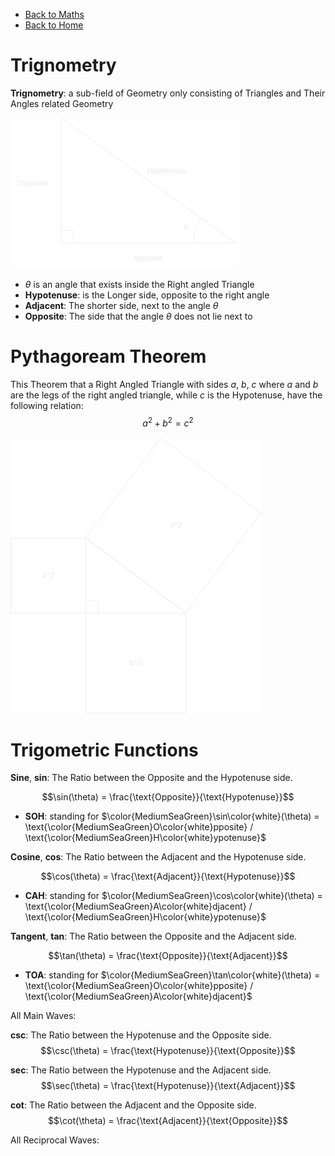
- [Back to Maths](./maths.md)
- [Back to Home](../README.md)

# Trignometry
**Trignometry**: a sub-field of Geometry only consisting of Triangles and Their Angles related Geometry

![](../img/maths/shapes/right_triangle.png)

- $\theta$ is an angle that exists inside the Right angled Triangle
- **Hypotenuse**: is the Longer side, opposite to the right angle
- **Adjacent**: The shorter side, next to the angle $\theta$
- **Opposite**: The side that the angle $\theta$ does not lie next to

# Pythagoream Theorem
This Theorem that a Right Angled Triangle with sides $a$, $b$, $c$ where $a$ and $b$ are the legs of the right angled triangle, while $c$ is the Hypotenuse, have the following relation:
$$
a^2 + b^2 = c^2
$$

![](../img/maths/shapes/right_triangle_abc_squared.png)

# Trigometric Functions

<script src="../modules/function-plot.min.js"></script>

**Sine**, **sin**: The Ratio between the Opposite and the Hypotenuse side.


$$\sin(\theta) = \frac{\text{Opposite}}{\text{Hypotenuse}}$$

- **SOH**: standing for $\color{MediumSeaGreen}\sin\color{white}(\theta) = \text{\color{MediumSeaGreen}O\color{white}pposite} / \text{\color{MediumSeaGreen}H\color{white}ypotenuse}$

<div id="sinwave"></div>

**Cosine**, **cos**: The Ratio between the Adjacent and the Hypotenuse side.

<div id="coswave"></div>

$$\cos(\theta) = \frac{\text{Adjacent}}{\text{Hypotenuse}}$$

- **CAH**: standing for $\color{MediumSeaGreen}\cos\color{white}(\theta) = \text{\color{MediumSeaGreen}A\color{white}djacent} / \text{\color{MediumSeaGreen}H\color{white}ypotenuse}$

**Tangent**, **tan**: The Ratio between the Opposite and the Adjacent side.

$$\tan(\theta) = \frac{\text{Opposite}}{\text{Adjacent}}$$

<div id="tanwave"></div>

- **TOA**: standing for $\color{MediumSeaGreen}\tan\color{white}(\theta) = \text{\color{MediumSeaGreen}O\color{white}pposite} / \text{\color{MediumSeaGreen}A\color{white}djacent}$

All Main Waves:
<div id="mainwaves"></div>

**csc**: The Ratio between the Hypotenuse and the Opposite side.
$$\csc(\theta) = \frac{\text{Hypotenuse}}{\text{Opposite}}$$

<div id="cscwave"></div>

**sec**: The Ratio between the Hypotenuse and the Adjacent side.
$$\sec(\theta) = \frac{\text{Hypotenuse}}{\text{Adjacent}}$$

<div id="secwave"></div>

**cot**: The Ratio between the Adjacent and the Opposite side.
$$\cot(\theta) = \frac{\text{Adjacent}}{\text{Opposite}}$$

<div id="cotwave"></div>

All Reciprocal Waves:

<div id="repicrocalwaves"></div>

<script>
    const sinwave = functionPlot({
        target: '#sinwave',
        width: 600,
        height: 400,
        grid: true,
        data: [
            {
                fn: 'sin(x)',
                color: "Dodgerblue"
            }
        ]
    });
    const coswave = functionPlot({
        target: '#coswave',
        width: 600,
        height: 400,
        grid: true,
        data: [
            {
                fn: 'cos(x)',
                color: "MediumSeaGreen"
            }
        ]
    });
    const tanwave = functionPlot({
        target: '#tanwave',
        width: 600,
        height: 400,
        grid: true,
        data: [
            {
                fn: 'tan(x)',
                color: "red"
            }
        ]
    });
    const cscwave = functionPlot({
        target: '#cscwave',
        width: 600,
        height: 400,
        grid: true,
        data: [
            {
                fn: '1/sin(x)',
                color: "Dodgerblue"
            }
        ]
    });
    const secwave = functionPlot({
        target: '#secwave',
        width: 600,
        height: 400,
        grid: true,
        data: [
            {
                fn: '1/cos(x)',
                color: "MediumSeaGreen"
            }
        ]
    });
    const cotwave = functionPlot({
        target: '#cotwave',
        width: 600,
        height: 400,
        grid: true,
        data: [
            {
                fn: '1/tan(x)',
                color: "red"
            }
        ]
    });
    const mainwaves = functionPlot({
        target: '#mainwaves',
        width: 600,
        height: 400,
        grid: true,
        data: [
            {
                fn: 'sin(x)',
                color: "Dodgerblue"
            },
            {
                fn: 'cos(x)',
                color: "MediumSeaGreen"
            },
            {
                fn: 'tan(x)',
                color: "red"
            }
        ]
    });
    const repicrocalwaves = functionPlot({
        target: '#repicrocalwaves',
        width: 600,
        height: 400,
        grid: true,
        data: [
            {
                fn: '1/sin(x)',
                color: "Dodgerblue"
            },
            {
                fn: '1/cos(x)',
                color: "MediumSeaGreen"
            },
            {
                fn: '1/tan(x)',
                color: "red"
            }
        ]
    });

    sinwave.addLink(coswave, tanwave);
    coswave.addLink(sinwave, tanwave);
    tanwave.addLink(sinwave, coswave);

    cscwave.addLink(secwave, cotwave);
    secwave.addLink(cscwave, cotwave);
    cotwave.addLink(cscwave, secwave);
</script>